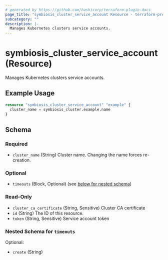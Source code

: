 ```yaml
---
# generated by https://github.com/hashicorp/terraform-plugin-docs
page_title: "symbiosis_cluster_service_account Resource - terraform-provider-symbiosis"
subcategory: ""
description: |-
  Manages Kubernetes clusters service accounts.
---
```


# symbiosis_cluster_service_account (Resource)

Manages Kubernetes clusters service accounts.

## Example Usage

```terraform
resource "symbiosis_cluster_service_account" "example" {
  cluster_name = symbiosis_cluster.example.name
}
```

<!-- schema generated by tfplugindocs -->
## Schema

### Required

- `cluster_name` (String) Cluster name. Changing the name forces re-creation.

### Optional

- `timeouts` (Block, Optional) (see [below for nested schema](#nestedblock--timeouts))

### Read-Only

- `cluster_ca_certificate` (String, Sensitive) Cluster CA certificate
- `id` (String) The ID of this resource.
- `token` (String, Sensitive) Service account token

<a id="nestedblock--timeouts"></a>
### Nested Schema for `timeouts`

Optional:

- `create` (String)


